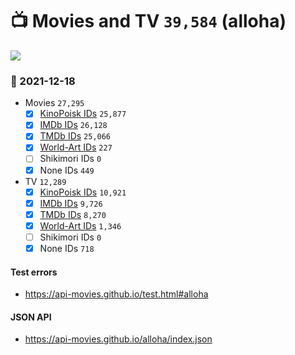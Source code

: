 # :tv: Movies and TV `39,584` (alloha)

<a href="https://API-Movies.github.io"><img src="https://API-Movies.github.io/banner.png?cache"></a>

### :date: 2021-12-18
- Movies `27,295`
  - [x] <a href="https://API-Movies.github.io/alloha/movie_kinopoisk_ids.json">KinoPoisk IDs</a> `25,877`
  - [x] <a href="https://API-Movies.github.io/alloha/movie_imdb_ids.json">IMDb IDs</a> `26,128`
  - [x] <a href="https://API-Movies.github.io/alloha/movie_tmdb_ids.json">TMDb IDs</a> `25,066`
  - [x] <a href="https://API-Movies.github.io/alloha/movie_world_art_ids.json">World-Art IDs</a> `227`
  - [ ] Shikimori IDs `0`
  - [x] None IDs `449`
- TV `12,289`
  - [x] <a href="https://API-Movies.github.io/alloha/tv_kinopoisk_ids.json">KinoPoisk IDs</a> `10,921`
  - [x] <a href="https://API-Movies.github.io/alloha/tv_imdb_ids.json">IMDb IDs</a> `9,726`
  - [x] <a href="https://API-Movies.github.io/alloha/tv_tmdb_ids.json">TMDb IDs</a> `8,270`
  - [x] <a href="https://API-Movies.github.io/alloha/tv_world_art_ids.json">World-Art IDs</a> `1,346`
  - [ ] Shikimori IDs `0`
  - [x] None IDs `718`
#### Test errors
- <a href='https://api-movies.github.io/test.html#alloha'>https://api-movies.github.io/test.html#alloha</a>
#### JSON API
- <a href='https://api-movies.github.io/alloha/index.json'>https://api-movies.github.io/alloha/index.json</a>
